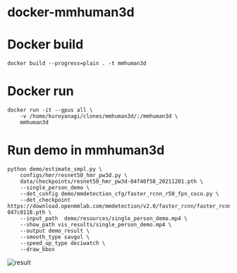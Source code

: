 # docker-mmhuman3d

# Docker build

```
docker build --progress=plain . -t mmhuman3d
```

# Docker run

```
docker run -it --gpus all \
    -v /home/kuroyanagi/clones/mmhuman3d/:/mmhuman3d \
    mmhuman3d
```

# Run demo in mmhuman3d

```
python demo/estimate_smpl.py \
    configs/hmr/resnet50_hmr_pw3d.py \
    data/checkpoints/resnet50_hmr_pw3d-04f40f58_20211201.pth \
    --single_person_demo \
    --det_config demo/mmdetection_cfg/faster_rcnn_r50_fpn_coco.py \
    --det_checkpoint https://download.openmmlab.com/mmdetection/v2.0/faster_rcnn/faster_rcnn_r50_fpn_1x_coco/faster_rcnn_r50_fpn_1x_coco_20200130-047c8118.pth \
    --input_path  demo/resources/single_person_demo.mp4 \
    --show_path vis_results/single_person_demo.mp4 \
    --output demo_result \
    --smooth_type savgol \
    --speed_up_type deciwatch \
    --draw_bbox
```
![result](https://github.com/Keiku/docker-mmhuman3d/blob/main/vis_results/single_person_demo.gif?raw=true)